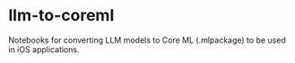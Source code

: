 # llm-to-coreml
Notebooks for converting LLM models to Core ML (.mlpackage) to be used in iOS applications.
